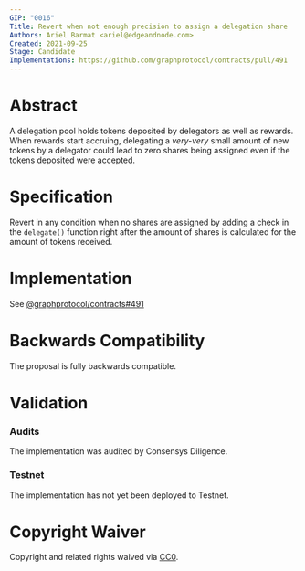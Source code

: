 ```yaml
---
GIP: "0016"
Title: Revert when not enough precision to assign a delegation share
Authors: Ariel Barmat <ariel@edgeandnode.com>
Created: 2021-09-25
Stage: Candidate
Implementations: https://github.com/graphprotocol/contracts/pull/491
---
```


# Abstract

A delegation pool holds tokens deposited by delegators as well as rewards. When rewards start accruing, delegating a _very-very_ small amount of new tokens by a delegator could lead to zero shares being assigned even if the tokens deposited were accepted.

# Specification

Revert in any condition when no shares are assigned by adding a check in the `delegate()` function right after the amount of shares is calculated for the amount of tokens received.

# Implementation

See [@graphprotocol/contracts#491](https://github.com/graphprotocol/contracts/pull/491)

# Backwards Compatibility

The proposal is fully backwards compatible.

# Validation

### Audits

The implementation was audited by Consensys Diligence.

### Testnet

The implementation has not yet been deployed to Testnet.

# Copyright Waiver

Copyright and related rights waived via [CC0](https://creativecommons.org/publicdomain/zero/1.0/).
